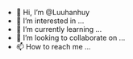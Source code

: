 - 👋 Hi, I’m @Luuhanhuy
- 👀 I’m interested in ...
- 🌱 I’m currently learning ...
- 💞️ I’m looking to collaborate on ...
- 📫 How to reach me ...

<!---
Luuhanhuy/Luuhanhuy is a ✨ special ✨ repository because its `README.md` (this file) appears on your GitHub profile.
You can click the Preview link to take a look at your changes.
--->
